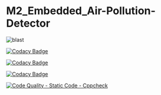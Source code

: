 # M2_Embedded_Air-Pollution-Detector




![blast](https://user-images.githubusercontent.com/94306281/144435866-bf2355df-a626-4a82-9b1d-6379b5c0a42a.jpg)


[![Codacy Badge](https://app.codacy.com/project/badge/Grade/188c05ea0c4e46a18333f81534e2530a)](https://www.codacy.com/gh/Saretha21/M2_Embedded_Air-Pollution-Detector/dashboard?utm_source=github.com&amp;utm_medium=referral&amp;utm_content=Saretha21/M2_Embedded_Air-Pollution-Detector&amp;utm_campaign=Badge_Grade)

[![Codacy Badge](https://api.codiga.io/project/30314/status/svg)](https://app.codiga.io/public/project/30314/M2_Embedded_Air-Pollution-Detector/dashboard)

[![Codacy Badge](https://api.codiga.io/project/30314/score/svg)](https://app.codiga.io/public/project/30314/M2_Embedded_Air-Pollution-Detector/dashboard)

[![Code Quality - Static Code - Cppcheck](https://github.com/Saretha21/M2_Embedded_Air-Pollution-Detector/actions/workflows/c-cpp.yml/badge.svg)](https://github.com/Saretha21/M2_Embedded_Air-Pollution-Detector/actions/workflows/c-cpp.yml)
